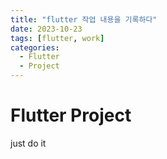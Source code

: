 ```yaml
---
title: "flutter 작업 내용을 기록하다"
date: 2023-10-23
tags: [flutter, work]
categories:
  - Flutter
  - Project
---
```


# Flutter Project

just do it 

